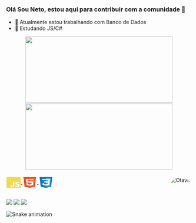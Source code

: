 ### Olá Sou Neto, estou aqui para contribuir com a comunidade 👋

- 🔭 Atualmente estou trabalhando com Banco de Dados
- 🌱 Estudando JS/C# 

<div align="center">
  <a href="https://github.com/OtavioNeto306">
  <img height="180em" width="400em" src="https://github-readme-stats.vercel.app/api?username=OtavioNeto306&show_icons=true&theme=dark&include_all_commits=true&count_private=true"/>
  <img height="180em" width="400em" src="https://github-readme-stats.vercel.app/api/top-langs/?username=OtavioNeto306&layout=compact&langs_count=7&theme=dark"/>
</div>

<div style="display: inline_block"><br>
  <img align="center" alt="Otavio-Js" height="30" width="40" src="https://raw.githubusercontent.com/devicons/devicon/master/icons/javascript/javascript-plain.svg">
  <img align="center" alt="Otavio-HTML" height="30" width="40" src="https://raw.githubusercontent.com/devicons/devicon/master/icons/html5/html5-original.svg">
  <img align="center" alt="Otavio-CSS" height="30" width="40" src="https://raw.githubusercontent.com/devicons/devicon/master/icons/css3/css3-original.svg">
  <img align="right" alt="Otavio" height="150" style="border-radius:50px;" src="https://uploaddeimagens.com.br/images/004/056/633/original/Y7SmK0Dh_male_-1_cartoon5.png?1665438779">
</div>

 ##
 
<div> 
  <a href="https://www.instagram.com/OtavioNeto306/" target="_blank"><img src="https://img.shields.io/badge/-Instagram-%23E4405F?style=for-the-badge&logo=instagram&logoColor=white" target="_blank"></a>
  <a href = "mailto:otavioneto306@gmail.com"><img src="https://img.shields.io/badge/-Gmail-%23333?style=for-the-badge&logo=gmail&logoColor=white" target="_blank"></a>
  <a href="https://www.linkedin.com/in/otavio-neto-753a17149/" target="_blank"><img src="https://img.shields.io/badge/-LinkedIn-%230077B5?style=for-the-badge&logo=linkedin&logoColor=white" target="_blank"></a> 
 
 ![Snake animation](https://github.com/OtavioNeto306/OtavioNeto306/blob/output/github-contribution-grid-snake.svg)
</div>
